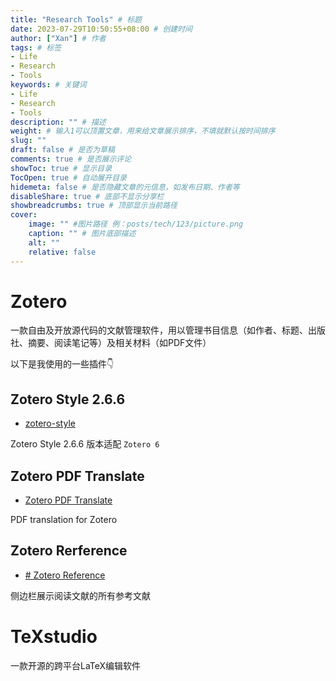 ```yaml
---
title: "Research Tools" # 标题
date: 2023-07-29T10:50:55+08:00 # 创建时间
author: ["Xan"] # 作者
tags: # 标签
- Life 
- Research
- Tools
keywords: # 关键词
- Life 
- Research
- Tools
description: "" # 描述
weight: # 输入1可以顶置文章，用来给文章展示排序，不填就默认按时间排序
slug: ""
draft: false # 是否为草稿
comments: true # 是否展示评论
showToc: true # 显示目录
TocOpen: true # 自动展开目录
hidemeta: false # 是否隐藏文章的元信息，如发布日期、作者等
disableShare: true # 底部不显示分享栏
showbreadcrumbs: true # 顶部显示当前路径
cover:
    image: "" #图片路径 例：posts/tech/123/picture.png
    caption: "" # 图片底部描述
    alt: ""
    relative: false
---
```


# Zotero
一款自由及开放源代码的文献管理软件，用以管理书目信息（如作者、标题、出版社、摘要、阅读笔记等）及相关材料（如PDF文件）

以下是我使用的一些插件👇
## Zotero Style 2.6.6
- [zotero-style](https://www.notion.so/Zotero-Style-bc2aebbbb6df4b7baa858e376e4fc5be)

Zotero Style 2.6.6 版本适配 `Zotero 6`

## Zotero PDF Translate
- [Zotero PDF Translate](https://zotero.yuque.com/staff-gkhviy/pdf-trans?)

PDF translation for  Zotero

## Zotero Rerference
- [# Zotero Reference](https://github.com/MuiseDestiny/zotero-reference#zotero-reference)

侧边栏展示阅读文献的所有参考文献 

# TeXstudio
一款开源的跨平台LaTeX编辑软件

